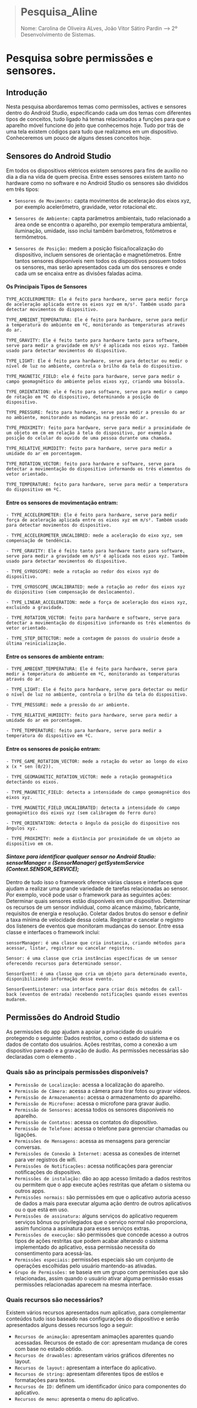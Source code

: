 > # Pesquisa_Aline
> Nome: Carolina de Oliveira ALves, João Vítor Sátiro Pardin --> 2º Desenvolvimento de Sistemas.
# Pesquisa sobre permissões e sensores.



## Introdução

Nesta pesquisa abordaremos temas como permissões, actives e sensores dentro do Android Studio, especificando cada um dos temas com diferentes tipos de conceitos, tudo ligado há temas relacionados a funções para que o aparelho móvel funcione do jeito que conhecemos hoje. Tudo por trás de uma tela existem códigos para tudo que realizamos em um dispositivo. Conheceremos um pouco de alguns desses conceitos hoje.


## Sensores do Android Studio

Em todos os dispositivos elétricos existem sensores para fins de auxílio no dia a dia na vida de quem precisa. Entre esses sensores existem tanto no hardware como no software e no Android Studio os sensores são divididos em três tipos:

* `Sensores de Movimento:` capta movimentos de aceleração dos eixos xyz, por exemplo acelerômetro, gravidade, vetor rotacional etc.

* `Sensores de Ambiente:` capta parâmetros ambientais, tudo relacionado a área onde se encontra o aparelho, por exemplo temperatura ambiental, iluminação, umidade, isso inclui também barômetros, fotômetros e termômetros.

* `Sensores de Posição:` medem a posição física/localização do dispositivo, incluem sensores de orientação e magnetômetros.
Entre tantos sensores disponíveis nem todos os dispositivos possuem todos os sensores, mas serão apresentados cada um dos sensores e onde cada um se encaixa entre as divisões faladas acima.

#### Os Principais Tipos de Sensores
````
TYPE_ACCELEROMETER: Ele é feito para hardware, serve para medir força de aceleração aplicada entre os eixos xyz em m/s². Também usado para detectar movimentos do dispositivo.
````
````
TYPE_AMBIENT_TEMPERATURA: Ele é feito para hardware, serve para medir a temperatura do ambiente em ºC, monitorando as temperaturas através do ar.
````
````
TYPE_GRAVITY: Ele é feito tanto para hardware tanto para software, serve para medir a gravidade em m/s² é aplicada nos eixos xyz. Também usado para detectar movimentos do dispositivo.
````
````
TYPE_LIGHT: Ele é feito para hardware, serve para detectar ou medir o nível de luz no ambiente, controla o brilho da tela do dispositivo.
````
````
TYPE_MAGNETIC_FIELD: ele é feito para hardware, serve para medir o campo geomagnético do ambiente pelos eixos xyz, criando uma bússola.
````
````
TYPE_ORIENTATION: ele é feito para software, serve para medir o campo de rotação em ºC do dispositivo, determinando a posição do dispositivo.
````
````
TYPE_PRESSURE: feito para hardware, serve para medir a pressão do ar no ambiente, monitorando as mudanças na pressão do ar.
````
````
TYPE_PROXIMITY: feito para hardware, serve para medir a proximidade de um objeto em cm em relação á tela do dispositivo, por exemplo a posição do celular do ouvido de uma pessoa durante uma chamada.
````
````
TYPE_RELATIVE_HUMIDITY: feito para hardware, serve para medir a umidade do ar em porcentagem.
````
````
TYPE_ROTATION_VECTOR: feito para hardware e software, serve para detectar a movimentação do dispositivo informando os três elementos do vetor orientado.
````
````
TYPE_TEMPERATURE: feito para hardware, serve para medir a temperatura do dispositivo em ºC.
````
#### Entre os sensores de movimentação entram:
````
- TYPE_ACCELEROMETER: Ele é feito para hardware, serve para medir força de aceleração aplicada entre os eixos xyz em m/s². Também usado para detectar movimentos do dispositivo.
````
````
- TYPE_ACCELEROMETER_UNCALIBRED: mede a aceleração do eixo xyz, sem compensação de tendência.
````
````
- TYPE_GRAVITY: Ele é feito tanto para hardware tanto para software, serve para medir a gravidade em m/s² é aplicada nos eixos xyz. Também usado para detectar movimentos do dispositivo.
````
````
- TYPE_GYROSCOPE: mede a rotação ao redor dos eixos xyz do dispositivo.
````
````
- TYPE_GYROSCOPE_UNCALIBRATED: mede a rotação ao redor dos eixos xyz do dispositivo (sem compensação de deslocamento).
````
````
- TYPE_LINEAR_ACCELERATION: mede a força de aceleração dos eixos xyz, excluindo a gravidade.
````
````
- TYPE_ROTATION_VECTOR: feito para hardware e software, serve para detectar a movimentação do dispositivo informando os três elementos do vetor orientado.
````
````
- TYPE_STEP_DETECTOR: mede a contagem de passos do usuário desde a última reinicialização.
````
#### Entre os sensores de ambiente entram:
````
- TYPE_AMBIENT_TEMPERATURA: Ele é feito para hardware, serve para medir a temperatura do ambiente em ºC, monitorando as temperaturas através do ar.
````
````
- TYPE_LIGHT: Ele é feito para hardware, serve para detectar ou medir o nível de luz no ambiente, controla o brilho da tela do dispositivo.
````
````
- TYPE_PRESSURE: mede a pressão do ar ambiente.
````
````
- TYPE_RELATIVE_HUMIDITY: feito para hardware, serve para medir a umidade do ar em porcentagem.
````
````
- TYPE_TEMPERATURE: feito para hardware, serve para medir a temperatura do dispositivo em ºC.
````

#### Entre os sensores de posição entram:
````
- TYPE_GAME_ROTATION_VECTOR: mede a rotação do vetor ao longo do eixo x (x * sen (0/2)).
````
````
- TYPE_GEOMAGNETIC_ROTATION_VECTOR: mede a rotação geomagnética detectando os eixos.
````
````
- TYPE_MAGNETIC_FIELD: detecta a intensidade do campo geomagnético dos eixos xyz.
````
````
- TYPE_MAGNETIC_FIELD_UNCALIBRATED: detecta a intensidade do campo geomagnético dos eixos xyz (sem calibragem do ferro duro)
````
````
- TYPE_ORIENTATION: detecta o ângulo da posição do dispositivo nos ângulos xyz.
````
````
- TYPE_PROXIMITY: mede a distância por proximidade de um objeto ao dispositivo em cm.
````

#### *Sintaxe para identificar qualquer sensor no Android Studio: sensorManager = (SensorManager) getSystemService (Context.SENSOR_SERVICE);*


Dentro de tudo isso o framework oferece várias classes e interfaces que ajudam a realizar uma grande variedade de tarefas relacionadas ao sensor. Por exemplo, você pode usar o framework para as seguintes ações:
Determinar quais sensores estão disponíveis em um dispositivo.
Determinar os recursos de um sensor individual, como alcance máximo, fabricante, requisitos de energia e resolução.
Coletar dados brutos do sensor e definir a taxa mínima de velocidade dessa coleta.
Registrar e cancelar o registro dos listeners de eventos que monitoram mudanças do sensor.
Entre essa classe e interfaces o framework inclui:
````
sensorManager: é uma classe que cria instancia, criando métodos para acessar, listar, registrar ou cancelar registros.
````
````
Sensor: é uma classe que cria instâncias específicas de um sensor oferecendo recursos para determinado sensor.
````
````
SensorEvent: é uma classe que cria um objeto para determinado evento, disponibilizando informação desse evento.
````
````
SensorEventListener: usa interface para criar dois métodos de call-back (eventos de entrada) recebendo notificações quando esses eventos mudarem.
````

## Permissões do Android Studio

As permissões do app ajudam a apoiar a privacidade do usuário protegendo o seguinte: Dados restritos, como o estado do sistema e os dados de contato dos usuários. Ações restritas, como a conexão a um dispositivo pareado e a gravação de áudio. As permissões necessárias são declaradas com o elemento <permission>.

### Quais são as principais permissões disponíveis? 

* `Permissão de Localização:` acessa a localização do aparelho.
* `Permissão de Câmera:` acessa a câmera para tirar fotos ou gravar vídeos.
* `Permissão de Armazenamento:` acessa o armazenamento do aparelho.
* `Permissão de Microfone:` acessa o microfone para gravar áudio.
* `Permissão de Sensores:` acessa todos os sensores disponíveis no aparelho.
* `Permissão de Contatos:` acessa os contatos do dispositivo.
* `Permissão de Telefone:` acessa o telefone para gerenciar chamadas ou ligações.
* `Permissões de Mensagens:` acessa as mensagens para gerenciar conversas.
* `Permissões de Conexão à Internet:` acessa as conexões de internet para ver registros de wifi.
* `Permissões de Notificações:` acessa notificações para gerenciar notificações do dispositivo.
* `Permissões de instalação:` dão ao app acesso limitado a dados restritos ou permitem que o app execute ações restritas que afetam o sistema ou outros apps.
* `Permissões normais:` são permissões em que o aplicativo autoria acesso de dados a mais para executar alguma ação dentro de outros aplicativos ou o que está em uso.
* `Permissões de assinatura:` alguns serviços do aplicativo requerem serviços bônus ou privilegiados que o serviço normal não proporciona, assim funciona a assinatura para esses serviços extras.
* `Permissões de execução:` são permissões que concede acesso a outros tipos de ações restritas que podem acabar alterando o sistema implementado do aplicativo, essa permissão necessita do consentimento para acessá-las. 
* `Permissões especiais:` permissões especiais são um conjunto de operações escolhidas pelo usuário mantendo-as ativadas. 
* `Grupo de Permissões:` se baseia em um grupo com permissões que são relacionadas, assim quando o usuário ativar alguma permissão essas permissões relacionadas aparecem na mesma interface.

### Quais recursos são necessários?

Existem vários recursos apresentados num aplicativo, para complementar conteúdos tudo isso baseado nas configurações do dispositivo e serão apresentados alguns desses recursos logo a seguir:

* `Recursos de animação:` apresentam animações aparentes quando acessadas.
Recursos de estado de cor: apresentam mudança de cores com base no estado obtido.
* `Recursos de drawables:` apresentam vários gráficos diferentes no layout.
* `Recursos de layout:` apresentam a interface do aplicativo.
* `Recursos de string:` apresentam diferentes tipos de estilos e formatações para textos.
* `Recursos de ID:` definem um identificador único para componentes do aplicativo.
* `Recursos de menu:` apresenta o menu do aplicativo.



